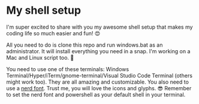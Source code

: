 # My shell setup

I'm super excited to share with you my awesome shell setup that makes my coding life so much easier and fun! 😍

All you need to do is clone this repo and run windows.bat as an administrator. It will install everything you need in a snap. I'm working on a Mac and Linux script too. 🙌

You need to use one of these terminals: Windows Terminal/Hyper/iTerm/gnome-terminal/Visual Studio Code Terminal (others might work too). They are all amazing and customizable. You also need to use a [nerd font](https://www.nerdfonts.com/font-downloads). Trust me, you will love the icons and glyphs. 😎 Remember to set the nerd font and powershell as your default shell in your terminal.
